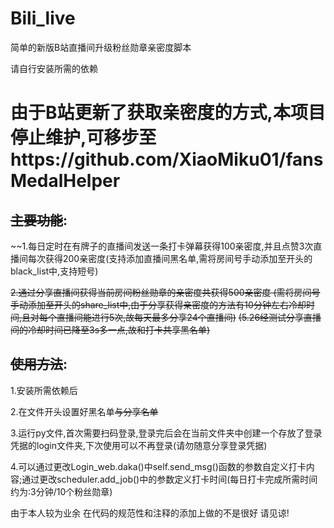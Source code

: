 # Bili_live

简单的新版B站直播间升级粉丝勋章亲密度脚本

请自行安装所需的依赖

# 由于B站更新了获取亲密度的方式,本项目停止维护,可移步至https://github.com/XiaoMiku01/fansMedalHelper

## ~~主要功能~~:

~~1.每日定时在有牌子的直播间发送一条打卡弹幕获得100亲密度,并且点赞3次直播间每次获得200亲密度(支持添加直播间黑名单,需将房间号手动添加至开头的black_list中,支持短号) 

~~2.通过分享直播间获得当前房间粉丝勋章的亲密度共获得500亲密度 (需将房间号手动添加至开头的share_list中,由于分享获得亲密度的方法有10分钟左右冷却时间,且对每个直播间能进行5次,故每天最多分享24个直播间)~~
~~(5.26经测试分享直播间的冷却时间已降至3s多一点,故和打卡共享黑名单)~~



## ~~使用方法~~:

1.安装所需依赖后

2.在文件开头设置好黑名单~~与分享名单~~

3.运行py文件,首次需要扫码登录,登录完后会在当前文件夹中创建一个存放了登录凭据的login文件夹,下次使用可以不再登录(请勿随意分享登录凭据)

4.可以通过更改Login_web.daka()中self.send_msg()函数的参数自定义打卡内容;通过更改scheduler.add_job()中的参数定义打卡时间(每日打卡完成所需时间约为:3分钟/10个粉丝勋章)




由于本人较为业余 在代码的规范性和注释的添加上做的不是很好 请见谅!
